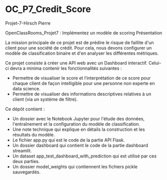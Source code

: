 # OC_P7_Credit_Score

Projet-7-Hirsch Pierre

OpenClassRooms_Projet7 : Implémentez un modèle de scoring Présentation

La mission principale de ce projet est de prédire le risque de faillite d'un client pour une société de crédit. Pour cela, nous devons configurer un modèle de classification binaire et d'en analyser les différentes métriques.

Ce projet consiste à créer une API web avec un Dashboard interactif. Celui-ci devra a minima contenir les fonctionnalités suivantes :

- Permettre de visualiser le score et l’interprétation de ce score pour chaque client de façon intelligible pour une personne non experte en data science.
- Permettre de visualiser des informations descriptives relatives à un client (via un système de filtre).

Ce dépôt contient :

- Un dossier avec le Notebook Jupyter pour l'étude des données, l'entraînement et la configuration du modèle de classification.
- Une note technique qui explique en détails la construction et les résultats du modèle.
- Le fichier app.py qui est le code de la partie API Flask.
- Un dossier dashboard qui contient le code de la partie dashboard streamlit.
- Un dataset app_test_dashboard_with_prediction qui est utilisé par ces deux parties.
- Un dossier model_weights qui contiennent les fichiers pickle sauvegardés.
